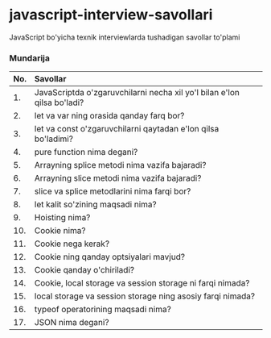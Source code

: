 # javascript-interview-savollari
JavaScript bo'yicha texnik interviewlarda tushadigan savollar to'plami

### Mundarija
| No.| Savollar |
|:---| :---------|
| 1. | JavaScriptda o'zgaruvchilarni necha xil yo'l bilan e'lon qilsa bo'ladi? |
| 2. | let va var ning orasida qanday farq bor? |
| 3. | let va const o'zgaruvchilarni qaytadan e'lon qilsa bo'ladimi? |
| 4. | pure function nima degani? |
| 5. | Arrayning splice metodi nima vazifa bajaradi? |
| 6. | Arrayning slice metodi nima vazifa bajaradi? |
| 7. | slice va splice metodlarini nima farqi bor? |
| 8. | let kalit so'zining maqsadi nima? |
| 9. | Hoisting nima? |
| 10. | Cookie nima? |
| 11. | Cookie nega kerak? |
| 12. | Cookie ning qanday optsiyalari mavjud? |
| 13. | Cookie qanday o'chiriladi? |
| 14. | Cookie, local storage va session storage ni farqi nimada? |
| 15. | local storage va session storage ning asosiy farqi nimada? |
| 16. | typeof operatorining maqsadi nima? |
| 17. | JSON nima degani? |
